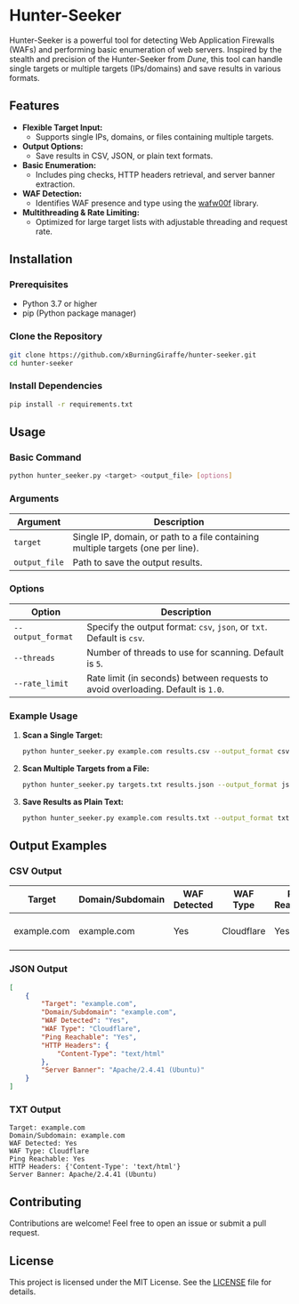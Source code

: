 # Hunter-Seeker

Hunter-Seeker is a powerful tool for detecting Web Application Firewalls (WAFs) and performing basic enumeration of web servers. Inspired by the stealth and precision of the Hunter-Seeker from *Dune*, this tool can handle single targets or multiple targets (IPs/domains) and save results in various formats.

## Features

- **Flexible Target Input:**
  - Supports single IPs, domains, or files containing multiple targets.
- **Output Options:**
  - Save results in CSV, JSON, or plain text formats.
- **Basic Enumeration:**
  - Includes ping checks, HTTP headers retrieval, and server banner extraction.
- **WAF Detection:**
  - Identifies WAF presence and type using the [wafw00f](https://github.com/EnableSecurity/wafw00f) library.
- **Multithreading & Rate Limiting:**
  - Optimized for large target lists with adjustable threading and request rate.

## Installation

### Prerequisites

- Python 3.7 or higher
- pip (Python package manager)

### Clone the Repository

```bash
git clone https://github.com/xBurningGiraffe/hunter-seeker.git
cd hunter-seeker
```

### Install Dependencies

```bash
pip install -r requirements.txt
```

## Usage

### Basic Command
```bash
python hunter_seeker.py <target> <output_file> [options]
```

### Arguments

| Argument        | Description                                                                                           |
|-----------------|-------------------------------------------------------------------------------------------------------|
| `target`        | Single IP, domain, or path to a file containing multiple targets (one per line).                     |
| `output_file`   | Path to save the output results.                                                                     |

### Options

| Option              | Description                                                                                       |
|---------------------|---------------------------------------------------------------------------------------------------|
| `--output_format`   | Specify the output format: `csv`, `json`, or `txt`. Default is `csv`.                             |
| `--threads`         | Number of threads to use for scanning. Default is `5`.                                            |
| `--rate_limit`      | Rate limit (in seconds) between requests to avoid overloading. Default is `1.0`.                  |

### Example Usage

1. **Scan a Single Target:**
   ```bash
   python hunter_seeker.py example.com results.csv --output_format csv
   ```

2. **Scan Multiple Targets from a File:**
   ```bash
   python hunter_seeker.py targets.txt results.json --output_format json --threads 10 --rate_limit 0.5
   ```

3. **Save Results as Plain Text:**
   ```bash
   python hunter_seeker.py example.com results.txt --output_format txt
   ```

## Output Examples

### CSV Output
| Target          | Domain/Subdomain | WAF Detected | WAF Type       | Ping Reachable | HTTP Headers                       | Server Banner       |
|------------------|------------------|--------------|----------------|----------------|-------------------------------------|---------------------|
| example.com     | example.com      | Yes          | Cloudflare     | Yes            | {"Content-Type": "text/html"}      | Apache/2.4.41 (Ubuntu) |

### JSON Output
```json
[
    {
        "Target": "example.com",
        "Domain/Subdomain": "example.com",
        "WAF Detected": "Yes",
        "WAF Type": "Cloudflare",
        "Ping Reachable": "Yes",
        "HTTP Headers": {
            "Content-Type": "text/html"
        },
        "Server Banner": "Apache/2.4.41 (Ubuntu)"
    }
]
```

### TXT Output
```
Target: example.com
Domain/Subdomain: example.com
WAF Detected: Yes
WAF Type: Cloudflare
Ping Reachable: Yes
HTTP Headers: {'Content-Type': 'text/html'}
Server Banner: Apache/2.4.41 (Ubuntu)
```

## Contributing

Contributions are welcome! Feel free to open an issue or submit a pull request.

## License

This project is licensed under the MIT License. See the [LICENSE](LICENSE) file for details.
```
